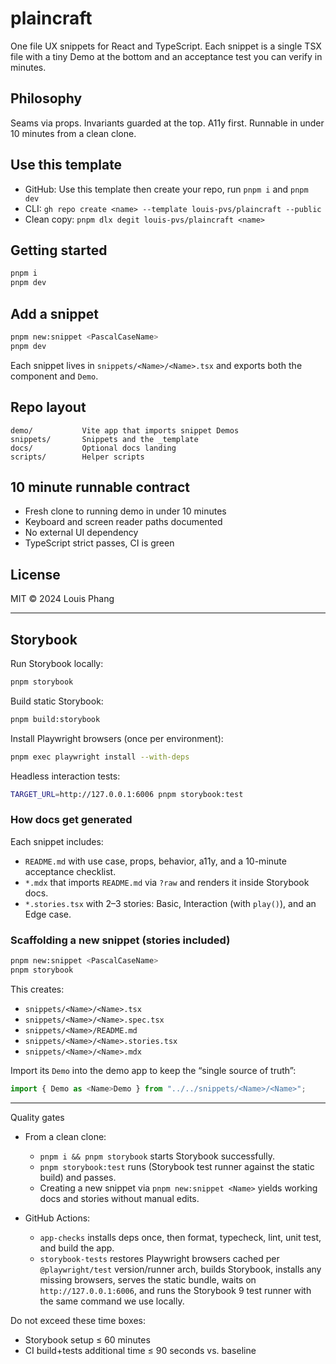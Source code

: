 # plaincraft

One file UX snippets for React and TypeScript. Each snippet is a single TSX file with a tiny Demo at the bottom and an acceptance test you can verify in minutes.

## Philosophy

Seams via props. Invariants guarded at the top. A11y first. Runnable in under 10 minutes from a clean clone.

## Use this template

- GitHub: Use this template then create your repo, run `pnpm i` and `pnpm dev`
- CLI: `gh repo create <name> --template louis-pvs/plaincraft --public`
- Clean copy: `pnpm dlx degit louis-pvs/plaincraft <name>`

## Getting started

```bash
pnpm i
pnpm dev
```

## Add a snippet

```bash
pnpm new:snippet <PascalCaseName>
pnpm dev
```

Each snippet lives in `snippets/<Name>/<Name>.tsx` and exports both the component and `Demo`.

## Repo layout

```
demo/           Vite app that imports snippet Demos
snippets/       Snippets and the _template
docs/           Optional docs landing
scripts/        Helper scripts
```

## 10 minute runnable contract

- Fresh clone to running demo in under 10 minutes
- Keyboard and screen reader paths documented
- No external UI dependency
- TypeScript strict passes, CI is green

## License

MIT © 2024 Louis Phang

---

## Storybook

Run Storybook locally:

```bash
pnpm storybook
```

Build static Storybook:

```bash
pnpm build:storybook
```

Install Playwright browsers (once per environment):

```bash
pnpm exec playwright install --with-deps
```

Headless interaction tests:

```bash
TARGET_URL=http://127.0.0.1:6006 pnpm storybook:test
```

### How docs get generated

Each snippet includes:

- `README.md` with use case, props, behavior, a11y, and a 10-minute acceptance checklist.
- `*.mdx` that imports `README.md` via `?raw` and renders it inside Storybook docs.
- `*.stories.tsx` with 2–3 stories: Basic, Interaction (with `play()`), and an Edge case.

### Scaffolding a new snippet (stories included)

```bash
pnpm new:snippet <PascalCaseName>
pnpm storybook
```

This creates:

- `snippets/<Name>/<Name>.tsx`
- `snippets/<Name>/<Name>.spec.tsx`
- `snippets/<Name>/README.md`
- `snippets/<Name>/<Name>.stories.tsx`
- `snippets/<Name>/<Name>.mdx`

Import its `Demo` into the demo app to keep the “single source of truth”:

```ts
import { Demo as <Name>Demo } from "../../snippets/<Name>/<Name>";
```

---

Quality gates

- From a clean clone:
  - `pnpm i && pnpm storybook` starts Storybook successfully.
  - `pnpm storybook:test` runs (Storybook test runner against the static build) and passes.
  - Creating a new snippet via `pnpm new:snippet <Name>` yields working docs and stories without manual edits.

- GitHub Actions:
  - `app-checks` installs deps once, then format, typecheck, lint, unit test, and build the app.
  - `storybook-tests` restores Playwright browsers cached per `@playwright/test` version/runner arch, builds Storybook, installs any missing browsers, serves the static bundle, waits on `http://127.0.0.1:6006`, and runs the Storybook 9 test runner with the same command we use locally.

Do not exceed these time boxes:

- Storybook setup ≤ 60 minutes
- CI build+tests additional time ≤ 90 seconds vs. baseline
